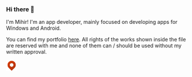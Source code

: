 ### Hi there 👋

I'm Mihir! I'm an app developer, mainly focused on developing apps for Windows and Android.

You can find my portfolio [here](https://github.com/MihirGrand/MihirGrand/blob/main/Portfolio.pdf). All rights of the works shown inside the file are reserved with me and none of them can / should be used without my written approval.


<!--[![My Skills](https://github.com/MihirGrand/MihirGrand/blob/main/icons/loc.png)](https://skillicons.dev)-->
  <img align="left" alt="Java" width="30px" src="https://github.com/MihirGrand/MihirGrand/blob/main/icons/loc.png" />

<!--
**MihirGit1/MihirGit1** is a ✨ _special_ ✨ repository because its `README.md` (this file) appears on your GitHub profile.

Here are some ideas to get you started:

- 🔭 I’m currently working on ...
- 🌱 I’m currently learning ...
- 👯 I’m looking to collaborate on ...
- 🤔 I’m looking for help with ...
- 💬 Ask me about ...
- 📫 How to reach me: ...
- 😄 Pronouns: ...
- ⚡ Fun fact: ...
-->

